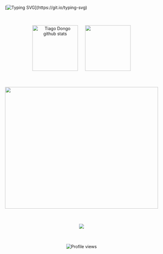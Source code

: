 [![Typing SVG](https://readme-typing-svg.herokuapp.com/?color=00bfbf&size=35&center=true&vCenter=true&width=1000&lines=Hi+there,+I'm+Tiago+Dongo;Welcome!)](https://git.io/typing-svg)

<div align="center" style="margin-top: 50px;">
  <img align="" height='150px' style="margin-right: 20px;" src="https://github-readme-stats.vercel.app/api?username=TiagoDongo&rank_icon=github&hide_title=true&hide_border=true&show_icons=true&theme=gotham" alt="Tiago Dongo github stats"  />
  
  <img align="" height='150px' src="https://github-readme-stats.vercel.app/api/top-langs/?username=TiagoDongo&langs_count=10&hide_title=false&hide_border=true&layout=compact&theme=gotham&count_private=true&hide=css,html" />
</div>

<div align="center" style="margin-top: 50px;">
  <img align="" height='400px' width='100%' src="https://github-readme-activity-graph.vercel.app/graph?username=TiagoDongo&theme=gotham&color=15e5a6&line=07e9a5&point=0a855c&area=true&hide_border=true">
</div>

<p align="center" style="margin-top: 50px;">
  <img src="https://github-profile-trophy.vercel.app/?username=TiagoDongo&theme=dracula&row=2&no-bg=true&column=3&margin-w=15&margin-h=15" />
</p>

<p align="center" style="margin-top: 50px;">
  <img src="https://komarev.com/ghpvc/?username=TiagoDongo&label=Profile%20views&color=0d1117&style=flat-square" alt="Profile views" />
</p>
